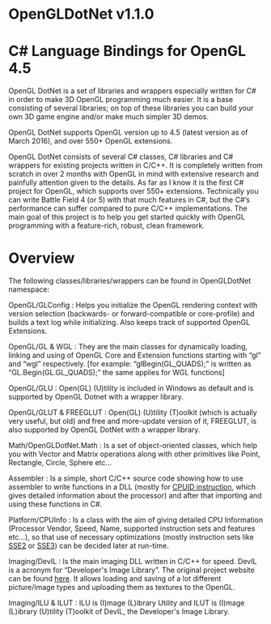# OpenGLDotNet v1.1.0 
# C# Language Bindings for OpenGL 4.5

OpenGL DotNet is a set of libraries and wrappers especially written for C# in order to make 3D OpenGL programming much easier. It is a base consisting of several libraries; on top of these libraries you can build your own 3D game engine and/or make much simpler 3D demos.

OpenGL DotNet supports OpenGL version up to 4.5 (latest version as of March 2016), and over 550+ OpenGL extensions.

OpenGL DotNet consists of several C# classes, C# libraries and C# wrappers for existing projects written in C/C++. It is completely written from scratch in over 2 months with OpenGL in mind with extensive research and painfully attention given to the details. As far as I know it is the first C# project for OpenGL, which supports over 550+ extensions. Technically you can write Battle Field 4 (or 5) with that much features in C#, but the C#’s performance can suffer compared to pure C/C++ implementations. The main goal of this project is to help you get started quickly with OpenGL programming with a feature-rich, robust, clean framework.

# Overview
The following classes/libraries/wrappers can be found in OpenGLDotNet namespace:

OpenGL/GLConfig	:	Helps you initialize the OpenGL rendering context with version selection (backwards- or forward-compatible or core-profile) and builds a text log while initializing. Also keeps track of supported OpenGL Extensions.
 
OpenGL/GL & WGL	:	They are the main classes for dynamically loading, linking and using of OpenGL Core and Extension functions starting with “gl” and “wgl” respectively.	[for example: “glBegin(GL_QUADS);” is written as “GL.Begin(GL.GL_QUADS);” the same applies for WGL functions]
 
OpenGL/GLU	:	Open(GL) (U)tility is included in Windows as default and is supported by OpenGL Dotnet with a wrapper library.
 
OpenGL/GLUT & FREEGLUT	:	Open(GL) (U)tility (T)oolkit (which is actually very useful, but old) and free and more-update version of it, FREEGLUT, is also supported by OpenGL DotNet with a wrapper library.
 
Math/OpenGLDotNet.Math	:	Is a set of object-oriented classes, which help you with Vector and Matrix operations along with other primitives like Point, Rectangle, Circle, Sphere etc…
 
Assembler	:	Is a simple, short C/C++ source code showing how to use assembler to write functions in a DLL (mostly for [CPUID instruction](http://en.wikipedia.org/wiki/CPUID), which gives detailed information about the processor) and after that importing and using these functions in C#.
 
Platform/CPUInfo	:	Is a class with the aim of giving detailed CPU Information (Processor Vendor, Speed, Name, supported instruction sets and features etc…), so that use of necessary optimizations (mostly instruction sets like [SSE2](http://en.wikipedia.org/wiki/SSE2) or [SSE3](http://en.wikipedia.org/wiki/SSE3)) can be decided later at run-time.
 
Imaging/DevIL	:	Is the main imaging DLL written in C/C++ for speed. DevIL is a acronym for “Developer's Image Library”. The original project website can be found [here](http://openil.sourceforge.net/). It allows loading and saving of a lot different picture/image types and uploading them as textures to the OpenGL.
 
Imaging/ILU & ILUT	:	ILU is (I)mage (L)ibrary Utility and ILUT is (I)mage (L)ibrary (U)tility (T)oolkit of DevIL, the Developer's Image Library.
